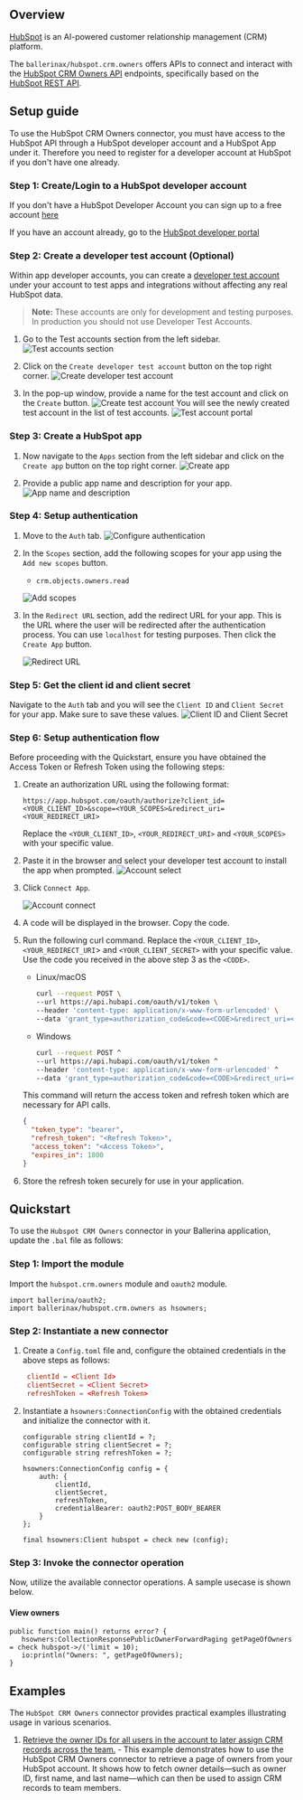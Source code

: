 ## Overview

[HubSpot](https://developers.hubspot.com) is an AI-powered customer relationship management (CRM) platform.

The `ballerinax/hubspot.crm.owners` offers APIs to connect and interact with the [HubSpot CRM Owners API](https://developers.hubspot.com/docs/reference/api/crm/owners) endpoints, specifically based on the [HubSpot REST API](https://developers.hubspot.com/docs/reference/api).

## Setup guide

To use the HubSpot CRM Owners connector, you must have access to the HubSpot API through a HubSpot developer account and a HubSpot App under it. Therefore you need to register for a developer account at HubSpot if you don't have one already.

### Step 1: Create/Login to a HubSpot developer account

If you don't have a HubSpot Developer Account you can sign up to a free account [here](https://developers.hubspot.com/get-started)

If you have an account already, go to the [HubSpot developer portal](https://app.hubspot.com/)

### Step 2: Create a developer test account (Optional)

Within app developer accounts, you can create a [developer test account](https://developers.hubspot.com/beta-docs/getting-started/account-types#developer-test-accounts) under your account to test apps and integrations without affecting any real HubSpot data.

> **Note:** These accounts are only for development and testing purposes. In production you should not use Developer Test Accounts.

1. Go to the Test accounts section from the left sidebar.
   ![Test accounts section](https://raw.githubusercontent.com/ballerina-platform/module-ballerinax-hubspot.crm.owners/refs/heads/main/docs/resources/test-account.png)

2. Click on the `Create developer test account` button on the top right corner.
   ![Create developer test account](https://raw.githubusercontent.com/ballerina-platform/module-ballerinax-hubspot.crm.owners/refs/heads/main/docs/resources/create-test-account.png)

3. In the pop-up window, provide a name for the test account and click on the `Create` button.
   ![Create test account](https://raw.githubusercontent.com/ballerina-platform/module-ballerinax-hubspot.crm.owners/refs/heads/main/docs/resources/create-account.png)
   You will see the newly created test account in the list of test accounts.
   ![Test account portal](https://raw.githubusercontent.com/ballerina-platform/module-ballerinax-hubspot.crm.owners/refs/heads/main/docs/resources/test-account-portal.png)

### Step 3: Create a HubSpot app

1. Now navigate to the `Apps` section from the left sidebar and click on the `Create app` button on the top right corner.
   ![Create app](https://raw.githubusercontent.com/ballerina-platform/module-ballerinax-hubspot.crm.owners/refs/heads/main/docs/resources/create-app.png)

2. Provide a public app name and description for your app.
   ![App name and description](https://raw.githubusercontent.com/ballerina-platform/module-ballerinax-hubspot.crm.owners/refs/heads/main/docs/resources/app-name-desc.png)

### Step 4: Setup authentication

1. Move to the `Auth` tab.
   ![Configure authentication](https://raw.githubusercontent.com/ballerina-platform/module-ballerinax-hubspot.crm.owners/refs/heads/main/docs/resources/config-auth.png)

2. In the `Scopes` section, add the following scopes for your app using the `Add new scopes` button.
   - `crm.objects.owners.read`

   ![Add scopes](https://raw.githubusercontent.com/ballerina-platform/module-ballerinax-hubspot.crm.owners/refs/heads/main/docs/resources/add-scopes.png)

3. In the `Redirect URL` section, add the redirect URL for your app. This is the URL where the user will be redirected after the authentication process. You can use `localhost` for testing purposes. Then click the `Create App` button.

   ![Redirect URL](https://raw.githubusercontent.com/ballerina-platform/module-ballerinax-hubspot.crm.owners/refs/heads/main/docs/resources/redirect-url.png)

### Step 5: Get the client id and client secret

Navigate to the `Auth` tab and you will see the `Client ID` and `Client Secret` for your app. Make sure to save these values.
![Client ID and Client Secret](https://raw.githubusercontent.com/ballerina-platform/module-ballerinax-hubspot.crm.owners/refs/heads/main/docs/resources/client-id-secret.png)

### Step 6: Setup authentication flow

Before proceeding with the Quickstart, ensure you have obtained the Access Token or Refresh Token using the following steps:

1. Create an authorization URL using the following format:

   ```
   https://app.hubspot.com/oauth/authorize?client_id=<YOUR_CLIENT_ID>&scope=<YOUR_SCOPES>&redirect_uri=<YOUR_REDIRECT_URI>
   ```

   Replace the `<YOUR_CLIENT_ID>`, `<YOUR_REDIRECT_URI>` and `<YOUR_SCOPES>` with your specific value.
2. Paste it in the browser and select your developer test account to install the app when prompted.
   ![Account select](https://raw.githubusercontent.com/ballerina-platform/module-ballerinax-hubspot.crm.owners/refs/heads/main/docs/resources/account-select.png)

3. Click `Connect App`.

   ![Account connect](https://raw.githubusercontent.com/ballerina-platform/module-ballerinax-hubspot.crm.owners/refs/heads/main/docs/resources/connect.png)

4. A code will be displayed in the browser. Copy the code.

5. Run the following curl command. Replace the `<YOUR_CLIENT_ID>`, `<YOUR_REDIRECT_URI`> and `<YOUR_CLIENT_SECRET>` with your specific value. Use the code you received in the above step 3 as the `<CODE>`.

   - Linux/macOS

     ```bash
     curl --request POST \
     --url https://api.hubapi.com/oauth/v1/token \
     --header 'content-type: application/x-www-form-urlencoded' \
     --data 'grant_type=authorization_code&code=<CODE>&redirect_uri=<YOUR_REDIRECT_URI>&client_id=<YOUR_CLIENT_ID>&client_secret=<YOUR_CLIENT_SECRET>'
     ```

   - Windows

     ```bash
     curl --request POST ^
     --url https://api.hubapi.com/oauth/v1/token ^
     --header 'content-type: application/x-www-form-urlencoded' ^
     --data 'grant_type=authorization_code&code=<CODE>&redirect_uri=<YOUR_REDIRECT_URI>&client_id=<YOUR_CLIENT_ID>&client_secret=<YOUR_CLIENT_SECRET>'
     ```

   This command will return the access token and refresh token which are necessary for API calls.

   ```json
   {
     "token_type": "bearer",
     "refresh_token": "<Refresh Token>",
     "access_token": "<Access Token>",
     "expires_in": 1800
   }
   ```

6. Store the refresh token securely for use in your application.

## Quickstart

To use the `Hubspot CRM Owners` connector in your Ballerina application, update the `.bal` file as follows:

### Step 1: Import the module

Import the `hubspot.crm.owners` module and `oauth2` module.

```ballerina
import ballerina/oauth2;
import ballerinax/hubspot.crm.owners as hsowners;
```

### Step 2: Instantiate a new connector

1. Create a `Config.toml` file and, configure the obtained credentials in the above steps as follows:

   ```toml
    clientId = <Client Id>
    clientSecret = <Client Secret>
    refreshToken = <Refresh Token>
   ```

2. Instantiate a `hsowners:ConnectionConfig` with the obtained credentials and initialize the connector with it.

    ```ballerina
    configurable string clientId = ?;
    configurable string clientSecret = ?;
    configurable string refreshToken = ?;

    hsowners:ConnectionConfig config = {
        auth: {
            clientId,
            clientSecret,
            refreshToken,
            credentialBearer: oauth2:POST_BODY_BEARER
        }
    };

    final hsowners:Client hubspot = check new (config);
    ```

### Step 3: Invoke the connector operation

Now, utilize the available connector operations. A sample usecase is shown below.

#### View owners

```ballerina
public function main() returns error? {
   hsowners:CollectionResponsePublicOwnerForwardPaging getPageOfOwners = check hubspot->/('limit = 10);
   io:println("Owners: ", getPageOfOwners);
}
```

## Examples

The `HubSpot CRM Owners` connector provides practical examples illustrating usage in various scenarios.

1. [Retrieve the owner IDs for all users in the account to later assign CRM records across the team.](https://github.com/ballerina-platform/module-ballerinax-hubspot.crm.owners/tree/main/examples/retrieve-owner-ids) - This example demonstrates how to use the HubSpot CRM Owners connector to retrieve a page of owners from your HubSpot account. It shows how to fetch owner details—such as owner ID, first name, and last name—which can then be used to assign CRM records to team members.
